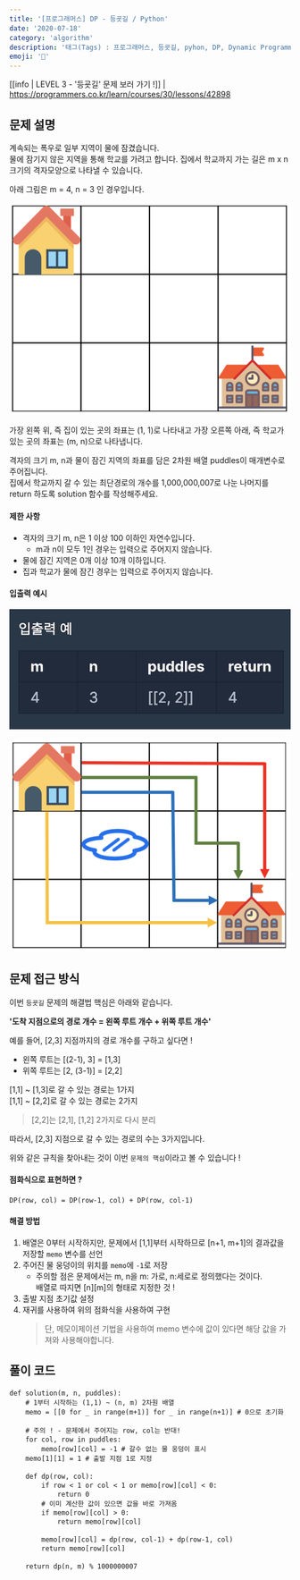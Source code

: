 ```yaml
---
title: '[프로그래머스] DP - 등굣길 / Python'
date: '2020-07-18'
category: 'algorithm'
description: '태그(Tags) : 프로그래머스, 등굣길, pyhon, DP, Dynamic Programming, 동적 계획법'
emoji: '🚌'
---
```


[[info | LEVEL 3 - '등굣길' 문제 보러 가기 !]]
| https://programmers.co.kr/learn/courses/30/lessons/42898

## 문제 설명

계속되는 폭우로 일부 지역이 물에 잠겼습니다.  
물에 잠기지 않은 지역을 통해 학교를 가려고 합니다. 집에서 학교까지 가는 길은 m x n 크기의 격자모양으로 나타낼 수 있습니다.

아래 그림은 m = 4, n = 3 인 경우입니다.

![문제](./images/problem-image.png)

가장 왼쪽 위, 즉 집이 있는 곳의 좌표는 (1, 1)로 나타내고 가장 오른쪽 아래, 즉 학교가 있는 곳의 좌표는 (m, n)으로 나타냅니다.

격자의 크기 m, n과 물이 잠긴 지역의 좌표를 담은 2차원 배열 puddles이 매개변수로 주어집니다.  
집에서 학교까지 갈 수 있는 최단경로의 개수를 1,000,000,007로 나눈 나머지를 return 하도록 solution 함수를 작성해주세요.

#### 제한 사항

- 격자의 크기 m, n은 1 이상 100 이하인 자연수입니다.
  - m과 n이 모두 1인 경우는 입력으로 주어지지 않습니다.
- 물에 잠긴 지역은 0개 이상 10개 이하입니다.
- 집과 학교가 물에 잠긴 경우는 입력으로 주어지지 않습니다.

#### 입출력 예시

![예시](./images/example.png)

![예시 정답](./images/example-2.png)

## 문제 접근 방식

이번 `등굣길` 문제의 해결법 핵심은 아래와 같습니다.

**'도착 지점으로의 경로 개수 = 왼쪽 루트 개수 + 위쪽 루트 개수'**

예를 들어, [2,3] 지점까지의 경로 개수를 구하고 싶다면 !

- 왼쪽 루트는 [(2-1), 3] = [1,3]
- 위쪽 루트는 [2, (3-1)] = [2,2]

[1,1] ~ [1,3]로 갈 수 있는 경로는 1가지  
[1,1] ~ [2,2]로 갈 수 있는 경로는 2가지

> [2,2]는 [2,1], [1,2] 2가지로 다시 분리

따라서, [2,3] 지점으로 갈 수 있는 경로의 수는 3가지입니다.

위와 같은 규칙을 찾아내는 것이 이번 `문제의 핵심`이라고 볼 수 있습니다 !

#### 점화식으로 표현하면 ?

```
DP(row, col) = DP(row-1, col) + DP(row, col-1)
```

#### 해결 방법

1. 배열은 0부터 시작하지만, 문제에서 [1,1]부터 시작하므로 [n+1, m+1]의 결과값을 저장할 `memo` 변수를 선언
2. 주어진 물 웅덩이의 위치를 `memo`에 `-1`로 저장
   - 주의할 점은 문제에서는 m, n을 m: 가로, n:세로로 정의했다는 것이다.  
     배열로 따지면 [n][m]의 형태로 지정한 것 !
3. 출발 지점 초기값 설정
4. 재귀를 사용하여 위의 점화식을 사용하여 구현
   > 단, 메모이제이션 기법을 사용하여 memo 변수에 값이 있다면 해당 값을 가져와 사용해야합니다.

## 풀이 코드

```python:title=Python
def solution(m, n, puddles):
    # 1부터 시작하는 (1,1) ~ (n, m) 2차원 배열
    memo = [[0 for _ in range(m+1)] for _ in range(n+1)] # 0으로 초기화

    # 주의 ! - 문제에서 주어지는 row, col는 반대!
    for col, row in puddles:
        memo[row][col] = -1 # 갈수 없는 물 웅덩이 표시
    memo[1][1] = 1 # 출발 지점 1로 지정

    def dp(row, col):
        if row < 1 or col < 1 or memo[row][col] < 0:
            return 0
        # 이미 계산한 값이 있으면 값을 바로 가져옴
        if memo[row][col] > 0:
            return memo[row][col]

        memo[row][col] = dp(row, col-1) + dp(row-1, col)
        return memo[row][col]

    return dp(n, m) % 1000000007
```
